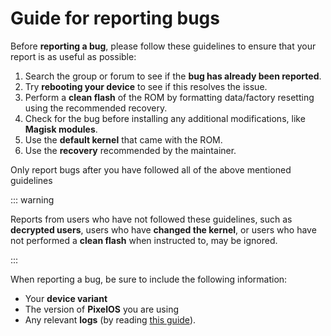 # Guide for reporting bugs

Before **reporting a bug**, please follow these guidelines to ensure that your report is as useful as possible:

1. Search the group or forum to see if the **bug has already been reported**.
2. Try **rebooting your device** to see if this resolves the issue.
3. Perform a **clean flash** of the ROM by formatting data/factory resetting using the recommended recovery.
4. Check for the bug before installing any additional modifications, like **Magisk modules**.
5. Use the **default kernel** that came with the ROM.
6. Use the **recovery** recommended by the maintainer.

Only report bugs after you have followed all of the above mentioned guidelines

::: warning

Reports from users who have not followed these guidelines, such as **decrypted users**, users who have **changed the kernel**, or users who have not performed a **clean flash** when instructed to, may be ignored.

:::

When reporting a bug, be sure to include the following information:

- Your **device variant**
- The version of **PixelOS** you are using
- Any relevant **logs** (by reading [this guide](./HowToLog)).
